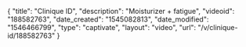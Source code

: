 {
    "title": "Clinique ID",
    "description": "Moisturizer + fatigue",
    "videoid": "188582763",
    "date_created": "1545082813",
    "date_modified": "1546466799",
    "type": "captivate",
    "layout": "video",
    "url": "\/v\/clinique-id\/188582763"
}